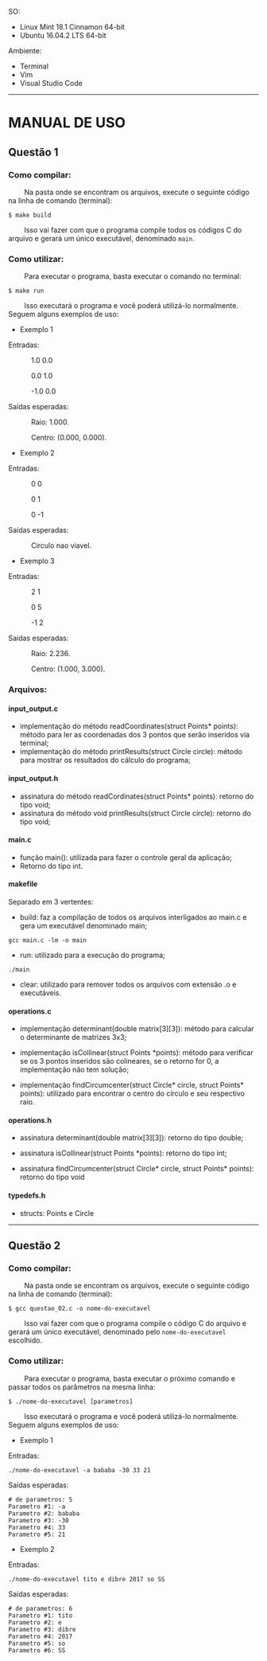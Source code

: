 SO:
* Linux Mint 18.1 Cinnamon 64-bit
* Ubuntu 16.04.2 LTS 64-bit

Ambiente:
* Terminal
* Vim
* Visual Studio Code

-----------------------
# MANUAL DE USO

## Questão 1

### Como compilar:

 &emsp;&emsp; Na pasta onde se encontram os arquivos, execute o seguinte código na linha de comando (terminal):

``
$ make build
``

 &emsp;&emsp; Isso vai fazer com que o programa compile todos os códigos C do arquivo e gerará um único executável, denominado `main`.

### Como utilizar:

 &emsp;&emsp; Para executar o programa, basta executar o comando no terminal:

``
$ make run
``

 &emsp;&emsp; Isso executará o programa e você poderá utilizá-lo normalmente. Seguem alguns exemplos de uso:

* Exemplo 1

Entradas: 

 &emsp;&emsp;&emsp; 1.0 0.0

 &emsp;&emsp;&emsp; 0.0 1.0

 &emsp;&emsp;&emsp; -1.0 0.0

Saídas esperadas:
	
 &emsp;&emsp;&emsp; Raio: 1.000.

 &emsp;&emsp;&emsp; Centro: (0.000, 0.000).

* Exemplo 2

Entradas: 

 &emsp;&emsp;&emsp; 0 0

 &emsp;&emsp;&emsp; 0 1

 &emsp;&emsp;&emsp; 0 -1

Saídas esperadas:

 &emsp;&emsp;&emsp; Circulo nao viavel.

* Exemplo 3

Entradas:

 &emsp;&emsp;&emsp;	2 1
 
 &emsp;&emsp;&emsp;	0 5
 
 &emsp;&emsp;&emsp;	-1 2

Saídas esperadas:

 &emsp;&emsp;&emsp;	Raio: 2.236.

 &emsp;&emsp;&emsp;	Centro: (1.000, 3.000).

### Arquivos:

#### input_output.c

* implementação do método readCoordinates(struct Points* points): método para ler as coordenadas dos 3 pontos que serão inseridos via terminal;
* implementação do método printResults(struct Circle circle): método para mostrar os resultados do cálculo do programa;

#### input_output.h

* assinatura do método readCordinates(struct Points* points): retorno do tipo void;
* assinatura do método void printResults(struct Circle circle): retorno do tipo void;

#### main.c

* função main(): utilizada para fazer o controle geral da aplicação;
* Retorno do tipo int.

#### makefile

Separado em 3 vertentes:
* build: faz a compilação de todos os arquivos interligados ao main.c e gera um executável denominado main;

``
gcc main.c -lm -o main
``

* run: utilizado para a execução do programa;

``
./main
``

* clear: utilizado para remover todos os arquivos com extensão .o e executáveis.

#### operations.c

* implementação determinant(double matrix[3][3]): método para calcular o determinante de matrizes 3x3;

* implementação isCollinear(struct Points *points): método para verificar se os 3 pontos inseridos são colineares, se o retorno for 0, a implementação não tem solução;

* implementação findCircumcenter(struct Circle* circle, struct Points* points): utilizado para encontrar o centro do círculo e seu respectivo raio.

#### operations.h

* assinatura determinant(double matrix[3][3]): retorno do tipo double;

* assinatura isCollinear(struct Points *points): retorno do tipo int;

* assinatura findCircumcenter(struct Circle* circle, struct Points* points): retorno do tipo void

#### typedefs.h

* structs: Points e Circle

-----------------------

## Questão 2

### Como compilar:

 &emsp;&emsp; Na pasta onde se encontram os arquivos, execute o seguinte código na linha de comando (terminal):

``
$ gcc questao_02.c -o nome-do-executavel
``

 &emsp;&emsp; Isso vai fazer com que o programa compile o código C do arquivo e gerará um único executável, denominado pelo `nome-do-executavel` escolhido.

### Como utilizar:

 &emsp;&emsp; Para executar o programa, basta executar o próximo comando e passar todos os parâmetros na mesma linha:

``
$ ./nome-do-executavel [parametros]
``

 &emsp;&emsp; Isso executará o programa e você poderá utilizá-lo normalmente. Seguem alguns exemplos de uso:

* Exemplo 1

Entradas: 

	./nome-do-executavel -a bababa -30 33 21

Saídas esperadas:

	# de parametros: 5
	Parametro #1: -a
	Parametro #2: bababa
	Parametro #3: -30
	Parametro #4: 33
	Parametro #5: 21

* Exemplo 2

Entradas: 

	./nome-do-executavel tito e dibre 2017 so SS

Saídas esperadas:

	# de parametros: 6
	Parametro #1: tito
	Parametro #2: e
	Parametro #3: dibre
	Parametro #4: 2017
	Parametro #5: so
	Parametro #6: SS
